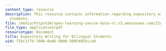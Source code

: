 ```yaml
---
content_type: resource
description: This resource contains information regarding expository writing for bilingual
  students.
file: /media/https%3A/open-learning-course-data-rc.s3.amazonaws.com/21g-222-expository-writing-for-bilingual-students-fall-2002/71bc1f74704b0ad6900050954955cca0_MIT21G_222F02_Class.pdf
file_type: application/pdf
resourcetype: Document
title: Expository Writing for Bilingual Students
uid: 71bc1f74-704b-0ad6-9000-50954955cca0
---
```

